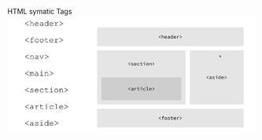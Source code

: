 
HTML symatic Tags
![alt text](https://github.com/Imgopz/HTLMCSS/blob/master/images/symantic%20tag.PNG)
